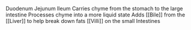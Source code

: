 Duodenum 
Jejunum 
Ileum 
Carries chyme from the stomach to the large intestine 
Processes chyme into a more liquid state 
Adds [[Bile]] from the [[Liver]] to help break down fats 
[[Villi]] on the small Intestines